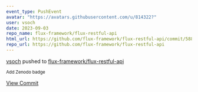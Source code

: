 ```yaml
---
event_type: PushEvent
avatar: "https://avatars.githubusercontent.com/u/814322?"
user: vsoch
date: 2023-09-03
repo_name: flux-framework/flux-restful-api
html_url: https://github.com/flux-framework/flux-restful-api/commit/588d7ce556f83b3f905de871dd594b1bbb6197c2
repo_url: https://github.com/flux-framework/flux-restful-api
---
```


<a href='https://github.com/vsoch' target='_blank'>vsoch</a> pushed to <a href='https://github.com/flux-framework/flux-restful-api' target='_blank'>flux-framework/flux-restful-api</a>

<small>Add Zenodo badge</small>

<a href='https://github.com/flux-framework/flux-restful-api/commit/588d7ce556f83b3f905de871dd594b1bbb6197c2' target='_blank'>View Commit</a>